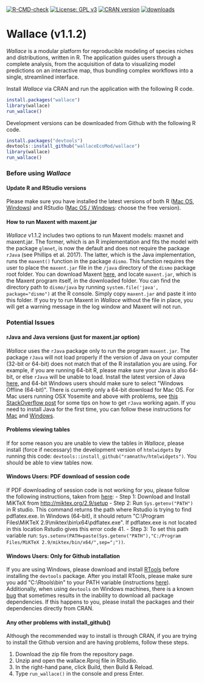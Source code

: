 [![R-CMD-check](https://github.com/wallaceEcoMod/wallace/workflows/R-CMD-check/badge.svg)](https://github.com/wallaceEcoMod/wallace/actions) [![License: GPL v3](https://img.shields.io/badge/License-GPL%20v3-blue.svg)](https://www.gnu.org/licenses/gpl-3.0) [![CRAN version](http://www.r-pkg.org/badges/version/wallace)](https://CRAN.R-project.org/package=wallace) [![downloads](https://cranlogs.r-pkg.org:443/badges/grand-total/wallace?color=orange)](https://cranlogs.r-pkg.org:443/badges/grand-total/wallace?color=orange)

# Wallace (v1.1.2)

*Wallace* is a modular platform for reproducible modeling of species niches and distributions, written in R. The application guides users through a complete analysis, from the acquisition of data to visualizing model predictions on an interactive map, thus bundling complex workflows into a single, streamlined interface.

Install *Wallace* via CRAN and run the application with the following R code.

```R
install.packages("wallace")
library(wallace)
run_wallace()
```

Development versions can be downloaded from Github with the following R code.

```R
install.packages("devtools")
devtools::install_github("wallaceEcoMod/wallace")
library(wallace)
run_wallace()
```

### Before using *Wallace*

#### Update R and RStudio versions
Please make sure you have installed the latest versions of both R (<a href= "https://cran.r-project.org/bin/macosx/" target="_blank">Mac OS</a>, <a href= "https://cran.r-project.org/bin/windows/base/" target="_blank">Windows</a>) and RStudio (<a href= "https://www.rstudio.com/products/rstudio/download/" target="_blank">Mac OS /  Windows</a>: choose the free version).

#### How to run Maxent with maxent.jar
*Wallace* v1.1.2 includes two options to run Maxent models: maxnet and maxent.jar. The former, which is an R implementation and fits the model with the package `glmnet`, is now the default and does not require the package `rJava` (see Phillips et al. 2017). The latter, which is the Java implementation, runs the `maxent()` function in the package `dismo`. This function requires the user to place the `maxent.jar` file in the `/java` directory of the `dismo` package root folder. You can download Maxent <a href="https://biodiversityinformatics.amnh.org/open_source/maxent/" target="_blank">here</a>, and locate `maxent.jar`, which is the Maxent program itself, in the downloaded folder. You can find the directory path to `dismo/java` by running `system.file('java', package="dismo")` at the R console. Simply copy `maxent.jar` and paste it into this folder. If you try to run Maxent in *Wallace* without the file in place, you will get a warning message in the log window and Maxent will not run.

### Potential Issues

#### rJava and Java versions (just for maxent.jar option)
*Wallace* uses the `rJava` package only to run the program `maxent.jar`. The package `rJava` will not load properly if the version of Java on your computer (32-bit or 64-bit) does not match that of the R installation you are using. For example, if you are running 64-bit R, please make sure your Java is also 64-bit, or else `rJava` will be unable to load. Install the latest version of Java <a href="https://java.com/en/download/manual.jsp" target="_blank">here</a>, and 64-bit Windows users should make sure to select "Windows Offline (64-bit)". There is currently only a 64-bit download for Mac OS. For Mac users running OSX Yosemite and above with problems, see <a href="https://stackoverflow.com/questions/30738974/rjava-load-error-in-rstudio-r-after-upgrading-to-osx-yosemite" target="_blank">this StackOverflow post</a> for some tips on how to get `rJava` working again. If you need to install Java for the first time, you can follow these instructions for <a href="https://www.java.com/en/download/help/mac_install.html" target="_blank">Mac</a> and <a href="https://www.java.com/en/download/help/windows_offline_download.html" target="_blank">Windows</a>.

#### Problems viewing tables
If for some reason you are unable to view the tables in *Wallace*, please install (force if necessary) the development version of `htmlwidgets` by running this code: `devtools::install_github("ramnathv/htmlwidgets")`. You should be able to view tables now.

#### Windows Users: PDF download of session code
If PDF downloading of session code is not working for you, please follow the following instructions, taken from <a href="https://github.com/rstudio/shiny-examples/issues/34" target="_blank">here</a>:
     - Step 1: Download and Install MiKTeX from http://miktex.org/2.9/setup
     - Step 2: Run `Sys.getenv("PATH")` in R studio. This command returns the path where Rstudio is trying to find pdflatex.exe. In Windows (64-bit), it should return "C:\Program Files\MiKTeX 2.9\miktex\bin\x64\pdflatex.exe". If pdflatex.exe is not located in this location Rstudio gives this error code 41.
     - Step 3: To set this path variable run: `Sys.setenv(PATH=paste(Sys.getenv("PATH"),"C:/Program Files/MiKTeX 2.9/miktex/bin/x64/",sep=";"))`.

#### Windows Users: Only for Github installation
 If you are using Windows, please download and install <a href="https://cran.r-project.org/bin/windows/Rtools/" target="_blank">RTools</a> before installing the `devtools` package. After you install RTools, please make sure you add "C:\Rtools\bin" to your PATH variable (instructions <a href="https://stackoverflow.com/a/29480538/1274346" target="_blank">here</a>). Additionally, when using `devtools` on Windows machines, there is a known <a href="https://github.com/r-lib/devtools/issues/1298" target="_blank">bug</a> that sometimes results in the inability to download all package dependencies. If this happens to you, please install the packages and their dependencies directly from CRAN.

#### Any other problems with install_github()
Although the recommended way to install is through CRAN, if you are trying to install the Github version and are having problems, follow these steps.
 1. Download the zip file from the repository page.
 2. Unzip and open the wallace.Rproj file in RStudio.
 3. In the right-hand pane, click Build, then Build & Reload.
 4. Type `run_wallace()` in the console and press Enter.
